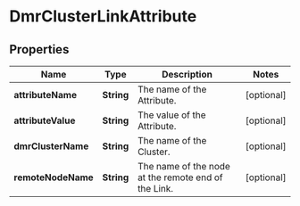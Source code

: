 

# DmrClusterLinkAttribute


## Properties

| Name | Type | Description | Notes |
|------------ | ------------- | ------------- | -------------|
|**attributeName** | **String** | The name of the Attribute. |  [optional] |
|**attributeValue** | **String** | The value of the Attribute. |  [optional] |
|**dmrClusterName** | **String** | The name of the Cluster. |  [optional] |
|**remoteNodeName** | **String** | The name of the node at the remote end of the Link. |  [optional] |



